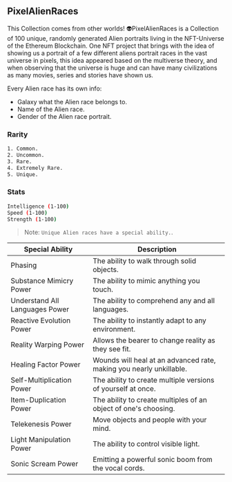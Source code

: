 ## PixelAlienRaces

This Collection comes from other worlds! 👽PixelAlienRaces is a Collection of 100 unique, randomly generated Alien portraits living in the NFT-Universe of the Ethereum Blockchain. One NFT project that brings with the idea of showing us a portrait of a few different aliens portrait races in the vast universe in pixels, this idea appeared based on the multiverse theory, and when observing that the universe is huge and can have many civilizations as many movies, series and stories have shown us.

Every Alien race has its own info: 
- Galaxy what the Alien race belongs to.
- Name of the Alien race.
- Gender of the Alien race portrait.

### Rarity

```sh
1. Common.
2. Uncommon.
3. Rare.
4. Extremely Rare.
5. Unique.
```

### Stats

```sh
Intelligence (1-100)
Speed (1-100)
Strength (1-100)
```

> Note: `Unique Alien races have a special ability.`.


| Special Ability | Description |
| ------ | ------ |
| Phasing | The ability to walk through solid objects. |
| Substance Mimicry Power | The ability to mimic anything you touch. |
| Understand All Languages Power | The ability to comprehend any and all languages. |
| Reactive Evolution Power | The ability to instantly adapt to any environment. |
| Reality Warping Power | Allows the bearer to change reality as they see fit. |
| Healing Factor Power | Wounds will heal at an advanced rate, making you nearly unkillable. |
| Self-Multiplication Power | The ability to create multiple versions of yourself at once. |
| Item-Duplication Power | The ability to create multiples of an object of one's choosing. |
| Telekenesis Power | Move objects and people with your mind. |
| Light Manipulation Power | The ability to control visible light. |
| Sonic Scream Power | Emitting a powerful sonic boom from the vocal cords. |
